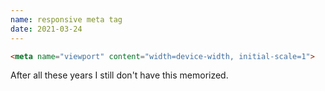 ```yaml
---
name: responsive meta tag
date: 2021-03-24
---
```


```html
<meta name="viewport" content="width=device-width, initial-scale=1">
```

After all these years I still don't have this memorized.

